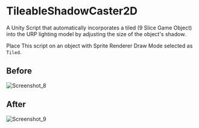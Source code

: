 # TileableShadowCaster2D
A Unity Script that automatically incorporates a tiled (9 Slice Game Object) into the URP lighting model by adjusting the size of the object's shadow.

Place This script on an object with Sprite Renderer Draw Mode selected as `Tiled`.
## Before
![Screenshot_8](https://github.com/RubinInsert/TileableShadowCaster2D/assets/83633061/3f1abc51-3263-432e-b847-cf280413a081)

## After
![Screenshot_9](https://github.com/RubinInsert/TileableShadowCaster2D/assets/83633061/d46a407d-e2b5-4f16-aec3-162b9ce88e1d)
